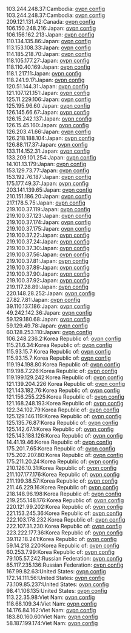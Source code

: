 103.244.248.37:Cambodia: [ovpn config](vpn/103_244_248_37.ovpn)  
103.244.248.37:Cambodia: [ovpn config](vpn/103_244_248_37.ovpn)  
209.121.131.42:Canada: [ovpn config](vpn/209_121_131_42.ovpn)  
106.150.248.216:Japan: [ovpn config](vpn/106_150_248_216.ovpn)  
106.156.162.213:Japan: [ovpn config](vpn/106_156_162_213.ovpn)  
110.134.135.86:Japan: [ovpn config](vpn/110_134_135_86.ovpn)  
113.153.108.33:Japan: [ovpn config](vpn/113_153_108_33.ovpn)  
114.185.218.70:Japan: [ovpn config](vpn/114_185_218_70.ovpn)  
118.105.177.27:Japan: [ovpn config](vpn/118_105_177_27.ovpn)  
118.110.40.169:Japan: [ovpn config](vpn/118_110_40_169.ovpn)  
118.1.217.11:Japan: [ovpn config](vpn/118_1_217_11.ovpn)  
118.241.9.17:Japan: [ovpn config](vpn/118_241_9_17.ovpn)  
120.51.144.31:Japan: [ovpn config](vpn/120_51_144_31.ovpn)  
121.107.121.151:Japan: [ovpn config](vpn/121_107_121_151.ovpn)  
125.11.229.106:Japan: [ovpn config](vpn/125_11_229_106.ovpn)  
125.195.96.60:Japan: [ovpn config](vpn/125_195_96_60.ovpn)  
126.145.66.67:Japan: [ovpn config](vpn/126_145_66_67.ovpn)  
126.15.242.137:Japan: [ovpn config](vpn/126_15_242_137.ovpn)  
126.15.45.160:Japan: [ovpn config](vpn/126_15_45_160.ovpn)  
126.203.41.66:Japan: [ovpn config](vpn/126_203_41_66.ovpn)  
126.218.188.104:Japan: [ovpn config](vpn/126_218_188_104.ovpn)  
126.88.117.37:Japan: [ovpn config](vpn/126_88_117_37.ovpn)  
133.114.152.31:Japan: [ovpn config](vpn/133_114_152_31.ovpn)  
133.209.101.254:Japan: [ovpn config](vpn/133_209_101_254.ovpn)  
14.101.13.179:Japan: [ovpn config](vpn/14_101_13_179.ovpn)  
153.129.73.77:Japan: [ovpn config](vpn/153_129_73_77.ovpn)  
153.192.76.187:Japan: [ovpn config](vpn/153_192_76_187.ovpn)  
175.177.49.37:Japan: [ovpn config](vpn/175_177_49_37.ovpn)  
203.141.139.65:Japan: [ovpn config](vpn/203_141_139_65.ovpn)  
210.151.186.20:Japan: [ovpn config](vpn/210_151_186_20.ovpn)  
217.178.5.75:Japan: [ovpn config](vpn/217_178_5_75.ovpn)  
219.100.37.119:Japan: [ovpn config](vpn/219_100_37_119.ovpn)  
219.100.37.123:Japan: [ovpn config](vpn/219_100_37_123.ovpn)  
219.100.37.174:Japan: [ovpn config](vpn/219_100_37_174.ovpn)  
219.100.37.175:Japan: [ovpn config](vpn/219_100_37_175.ovpn)  
219.100.37.22:Japan: [ovpn config](vpn/219_100_37_22.ovpn)  
219.100.37.24:Japan: [ovpn config](vpn/219_100_37_24.ovpn)  
219.100.37.30:Japan: [ovpn config](vpn/219_100_37_30.ovpn)  
219.100.37.56:Japan: [ovpn config](vpn/219_100_37_56.ovpn)  
219.100.37.81:Japan: [ovpn config](vpn/219_100_37_81.ovpn)  
219.100.37.89:Japan: [ovpn config](vpn/219_100_37_89.ovpn)  
219.100.37.90:Japan: [ovpn config](vpn/219_100_37_90.ovpn)  
219.100.37.92:Japan: [ovpn config](vpn/219_100_37_92.ovpn)  
219.117.28.89:Japan: [ovpn config](vpn/219_117_28_89.ovpn)  
220.148.28.252:Japan: [ovpn config](vpn/220_148_28_252.ovpn)  
27.82.7.81:Japan: [ovpn config](vpn/27_82_7_81.ovpn)  
39.110.137.186:Japan: [ovpn config](vpn/39_110_137_186.ovpn)  
49.242.142.36:Japan: [ovpn config](vpn/49_242_142_36.ovpn)  
59.129.180.68:Japan: [ovpn config](vpn/59_129_180_68.ovpn)  
59.129.49.78:Japan: [ovpn config](vpn/59_129_49_78.ovpn)  
60.128.253.110:Japan: [ovpn config](vpn/60_128_253_110.ovpn)  
106.248.236.2:Korea Republic of: [ovpn config](vpn/106_248_236_2.ovpn)  
115.21.6.34:Korea Republic of: [ovpn config](vpn/115_21_6_34.ovpn)  
115.93.15.7:Korea Republic of: [ovpn config](vpn/115_93_15_7.ovpn)  
115.93.15.7:Korea Republic of: [ovpn config](vpn/115_93_15_7.ovpn)  
119.194.198.80:Korea Republic of: [ovpn config](vpn/119_194_198_80.ovpn)  
119.198.7.226:Korea Republic of: [ovpn config](vpn/119_198_7_226.ovpn)  
119.199.129.242:Korea Republic of: [ovpn config](vpn/119_199_129_242.ovpn)  
121.139.204.226:Korea Republic of: [ovpn config](vpn/121_139_204_226.ovpn)  
121.143.182.76:Korea Republic of: [ovpn config](vpn/121_143_182_76.ovpn)  
121.156.255.225:Korea Republic of: [ovpn config](vpn/121_156_255_225.ovpn)  
121.168.248.193:Korea Republic of: [ovpn config](vpn/121_168_248_193.ovpn)  
122.34.102.79:Korea Republic of: [ovpn config](vpn/122_34_102_79.ovpn)  
125.129.146.119:Korea Republic of: [ovpn config](vpn/125_129_146_119.ovpn)  
125.135.76.87:Korea Republic of: [ovpn config](vpn/125_135_76_87.ovpn)  
125.142.67.1:Korea Republic of: [ovpn config](vpn/125_142_67_1.ovpn)  
125.143.188.126:Korea Republic of: [ovpn config](vpn/125_143_188_126.ovpn)  
14.41.19.46:Korea Republic of: [ovpn config](vpn/14_41_19_46.ovpn)  
175.201.7.65:Korea Republic of: [ovpn config](vpn/175_201_7_65.ovpn)  
175.202.207.80:Korea Republic of: [ovpn config](vpn/175_202_207_80.ovpn)  
175.211.20.24:Korea Republic of: [ovpn config](vpn/175_211_20_24.ovpn)  
210.126.10.31:Korea Republic of: [ovpn config](vpn/210_126_10_31.ovpn)  
211.107.177.176:Korea Republic of: [ovpn config](vpn/211_107_177_176.ovpn)  
211.199.38.57:Korea Republic of: [ovpn config](vpn/211_199_38_57.ovpn)  
211.46.229.16:Korea Republic of: [ovpn config](vpn/211_46_229_16.ovpn)  
218.148.96.198:Korea Republic of: [ovpn config](vpn/218_148_96_198.ovpn)  
219.255.148.176:Korea Republic of: [ovpn config](vpn/219_255_148_176.ovpn)  
220.121.99.202:Korea Republic of: [ovpn config](vpn/220_121_99_202.ovpn)  
221.153.245.36:Korea Republic of: [ovpn config](vpn/221_153_245_36.ovpn)  
222.103.178.232:Korea Republic of: [ovpn config](vpn/222_103_178_232.ovpn)  
222.107.31.230:Korea Republic of: [ovpn config](vpn/222_107_31_230.ovpn)  
223.222.177.36:Korea Republic of: [ovpn config](vpn/223_222_177_36.ovpn)  
39.112.18.241:Korea Republic of: [ovpn config](vpn/39_112_18_241.ovpn)  
59.14.218.220:Korea Republic of: [ovpn config](vpn/59_14_218_220.ovpn)  
60.253.7.99:Korea Republic of: [ovpn config](vpn/60_253_7_99.ovpn)  
79.105.57.242:Russian Federation: [ovpn config](vpn/79_105_57_242.ovpn)  
85.117.235.136:Russian Federation: [ovpn config](vpn/85_117_235_136.ovpn)  
167.99.82.63:United States: [ovpn config](vpn/167_99_82_63.ovpn)  
172.14.111.56:United States: [ovpn config](vpn/172_14_111_56.ovpn)  
73.109.85.237:United States: [ovpn config](vpn/73_109_85_237.ovpn)  
98.41.106.135:United States: [ovpn config](vpn/98_41_106_135.ovpn)  
113.22.35.98:Viet Nam: [ovpn config](vpn/113_22_35_98.ovpn)  
118.68.109.34:Viet Nam: [ovpn config](vpn/118_68_109_34.ovpn)  
14.176.84.162:Viet Nam: [ovpn config](vpn/14_176_84_162.ovpn)  
183.80.160.60:Viet Nam: [ovpn config](vpn/183_80_160_60.ovpn)  
58.187.199.174:Viet Nam: [ovpn config](vpn/58_187_199_174.ovpn)  
